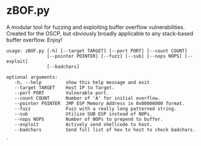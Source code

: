 # zBOF.py

A modular tool for fuzzing and exploiting buffer overflow vulnerabilities. Created for the OSCP, but obviously broadly applicable to any stack-based buffer overflow. Enjoy!


    usage: zBOF.py [-h] [--target TARGET] [--port PORT] [--count COUNT]
                   [--pointer POINTER] [--fuzz] [--sub] [--nops NOPS] [--exploit]
                   [--badchars]

    optional arguments:
       -h, --help         show this help message and exit
       --target TARGET    Host IP to Target.
       --port PORT        Vulnerable port.
       --count COUNT      Number of 'A' for initial overflow.
       --pointer POINTER  JMP ESP Memory Address in 0x00000000 format.
       --fuzz             Fuzz with a really long patterned string.
       --sub              Utilize SUB ESP instead of NOPs.
       --nops NOPS        Number of NOPs to prepend to buffer.
       --exploit          Actively send shellcode to host.
       --badchars         Send full list of hex to host to check badchars.
`
